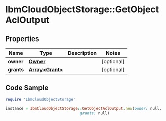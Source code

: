 # IbmCloudObjectStorage::GetObjectAclOutput

## Properties

Name | Type | Description | Notes
------------ | ------------- | ------------- | -------------
**owner** | [**Owner**](Owner.md) |  | [optional] 
**grants** | [**Array&lt;Grant&gt;**](Grant.md) |  | [optional] 

## Code Sample

```ruby
require 'IbmCloudObjectStorage'

instance = IbmCloudObjectStorage::GetObjectAclOutput.new(owner: null,
                                 grants: null)
```


